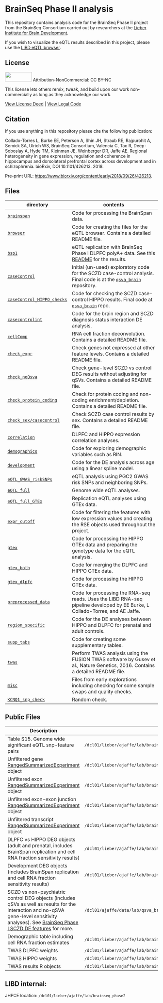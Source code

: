 BrainSeq Phase II analysis
==========================

This repository contains analysis code for the BrainSeq Phase II project from the BrainSeq Consortium carried out by researchers at the [Lieber Institute for Brain Development](https://www.libd.org/).

If you wish to visualize the eQTL results described in this project, please use the [LIBD eQTL browser](http://eqtl.brainseq.org/).

## License

<img src="https://licensebuttons.net/l/by-nc/3.0/88x31.png" alt width="88" height="31" scale="0">
Attribution-NonCommercial: CC BY-NC

This license lets others remix, tweak, and build upon our work non-commercially as long as they acknowledge our work.

[View License Deed](https://creativecommons.org/licenses/by-nc/4.0) | [View Legal Code](https://creativecommons.org/licenses/by-nc/4.0/legalcode)

## Citation

If you use anything in this repository please cite the following publication:

Collado-Torres L, Burke EE, Peterson A, Shin JH, Straub RE, Rajpurohit A, Semick SA, Ulrich WS, BrainSeq Consortium, Valencia C, Tao R, Deep-Soboslay A, Hyde TM, Kleinman JE, Weinberger DR, Jaffe AE. Regional heterogeneity in gene expression, regulation and coherence in hippocampus  and dorsolateral prefrontal cortex across development and in schizophrenia. bioRxiv, DOI 10.1101/426213. 2018.

Pre-print URL: https://www.biorxiv.org/content/early/2018/09/26/426213.

## Files

| directory | contents |
| --------- | -------- |
| [`brainspan`](brainspan/) | Code for processing the BrainSpan data. |
| [`browser`](browser/) | Code for creating the files for the eQTL browser. Contains a detailed README file. |
| [`bsp1`](bsp1/) | eQTL replication with BrainSeq Phase I DLPFC polyA+ data. See this [README](https://github.com/LieberInstitute/brainseq_phase2/tree/master/bsp1/eqtl/full) for the results. |
| [`caseControl`](caseControl/) | Initial (un-used) exploratory code for the SCZD case-control analysis. Final code is at the [`qsva_brain`](https://github.com/LieberInstitute/qsva_brain) repository. |
| [`caseControl_HIPPO_checks`](caseControl_HIPPO_checks/) | Code for checking the SCZD case-control HIPPO results. Final code at [`qsva_brain`](https://github.com/LieberInstitute/qsva_brain) repo. |
| [`casecontrolint`](casecontrolint/) | Code for the brain region and SCZD diagnosis status interaction DE analysis. |
| [`cellComp`](cellComp/) | RNA cell fraction deconvolution. Contains a detailed README file. |
| [`check_expr`](check_expr/) | Check genes not expressed at other feature levels. Contains a detailed README file. |
| [`check_noQsva`](check_noQsva/) | Check gene-level SCZD vs control DEG results without adjusting for qSVs. Contains a detailed README file. |
| [`check_protein_coding`](check_protein_coding/) | Check for protein coding and non-coding enrichment/depletion. Contains a detailed README file. |
| [`check_sex/casecontrol`](check_sex/casecontrol/) | Check SCZD case control results by sex. Contains a detailed README file. |
| [`correlation`](correlation/) | DLPFC and HIPPO expression correlation analyses. |
| [`demographics`](demographics/) | Code for exploring demographic variables such as RIN. |
| [`development`](development/) | Code for the DE analysis across age using a linear spline model. |
| [`eQTL_GWAS_riskSNPs`](eQTL_GWAS_riskSNPs/) | eQTL analysis using PGC2 GWAS risk SNPs and neighboring SNPs. |
| [`eQTL_full`](eQTL_full/) | Genome wide eQTL analyses. |
| [`eQTL_full_GTEx`](eQTL_full_GTEx/) | Replication eQTL analyses using GTEx data. |
| [`expr_cutoff`](expr_cutoff/) | Code for filtering the features with low expression values and creating the RSE objects used throughout the project. |
| [`gtex`](gtex/) | Code for processing the HIPPO GTEx data and preparing the genotype data for the eQTL analysis. |
| [`gtex_both`](gtex_both/) | Code for merging the DLPFC and HIPPO GTEx data. |
| [`gtex_dlpfc`](gtex_dlpfc/) | Code for processing the HIPPO GTEx data. |
| [`preprocessed_data`](preprocessed_data/) | Code for processing the RNA-seq reads. Uses the LIBD RNA-seq pipeline developed by EE Burke, L Collado-Torres, and AE Jaffe. |
| [`region_specific`](region_specific/) | Code for the DE analyses between HIPPO and DLPFC for prenatal and adult controls. |
| [`supp_tabs`](supp_tabs/) | Code for creating some supplementary tables. |
| [`twas`](twas/) | Perform TWAS analysis using the FUSION TWAS software by Gusev et al., Nature Genetics, 2016. Contains a detailed README file. |
| [`misc`](misc/) | Files from early explorations including checking for some sample swaps and quality checks. |
| [`KCNQ1_snp_check`](KCNQ1_snp_check/) | Random check. |


## Public Files

| Description | JHPCE path | URL |
| --- | --- | --- |
| Table S15. Genome wide significant eQTL snp-feature pairs | `/dcl01/lieber/ajaffe/lab/brainseq_phase2/supp_tabs/SupplementaryTableXX_eQTL.tar.gz` | [AWS](https://s3.us-east-2.amazonaws.com/libd-brainseq2/SupplementaryTable15_eQTL.tar.gz) |
| Unfiltered gene [RangedSummarizedExperiment](http://bioconductor.org/packages/SummarizedExperiment) object | `/dcl01/lieber/ajaffe/lab/brainseq_phase2/expr_cutoff/unfiltered/rse_gene_unfiltered.Rdata` | [AWS](https://s3.us-east-2.amazonaws.com/libd-brainseq2/rse_gene_unfiltered.Rdata) |
| Unfiltered exon [RangedSummarizedExperiment](http://bioconductor.org/packages/SummarizedExperiment) object | `/dcl01/lieber/ajaffe/lab/brainseq_phase2/expr_cutoff/unfiltered/rse_exon_unfiltered.Rdata` | [AWS](https://s3.us-east-2.amazonaws.com/libd-brainseq2/rse_exon_unfiltered.Rdata) |
| Unfiltered exon-exon junction [RangedSummarizedExperiment](http://bioconductor.org/packages/SummarizedExperiment) object | `/dcl01/lieber/ajaffe/lab/brainseq_phase2/expr_cutoff/unfiltered/rse_jxn_unfiltered.Rdata` | [AWS](https://s3.us-east-2.amazonaws.com/libd-brainseq2/rse_jxn_unfiltered.Rdata) |
| Unfiltered transcript [RangedSummarizedExperiment](http://bioconductor.org/packages/SummarizedExperiment) object | `/dcl01/lieber/ajaffe/lab/brainseq_phase2/expr_cutoff/unfiltered/rse_tx_unfiltered.Rdata` | [AWS](https://s3.us-east-2.amazonaws.com/libd-brainseq2/rse_tx_unfiltered.Rdata) |
| DLPFC vs HIPPO DEG objects (adult and prenatal, includes BrainSpan replication and cell RNA fraction sensitivity results)| `/dcl01/lieber/ajaffe/lab/brainseq_phase2/region_specific/rda/RegionSpecificDEGobjects.tar.gz` | [AWS](https://s3.us-east-2.amazonaws.com/libd-brainseq2/RegionSpecificDEGobjects.tar.gz) |
| Development DEG objects (includes BrainSpan replication and cell RNA fraction sensitivity results) | `/dcl01/lieber/ajaffe/lab/brainseq_phase2/development/rda/DevelopmentDEGobjects.tar.gz` | [AWS](https://s3.us-east-2.amazonaws.com/libd-brainseq2/DevelopmentDEGobjects.tar.gz) |
| SCZD vs non-psychiatric control DEG objects (includes qSVs as well as results for the interaction and no-qSVA gene-level sensitivity analyses). See [BrainSeq Phase I SCZD DE features](https://s3.us-east-2.amazonaws.com/jaffe-nat-neuro-2018/expressed_de_features.rda) for more. | `/dcl01/ajaffe/data/lab/qsva_brain/brainseq_phase2_qsv/rdas/SCZDvsControlDEGobjects.tar.gz` | [AWS](https://s3.us-east-2.amazonaws.com/libd-brainseq2/) |
| Demographic table including cell RNA fraction estimates | `/dcl01/lieber/ajaffe/lab/brainseq_phase2/cellComp/methprop_pd.Rdata` | [AWS](https://s3.us-east-2.amazonaws.com/libd-brainseq2/methprop_pd.Rdata) |
| TWAS DLPFC weights | `/dcl01/lieber/ajaffe/lab/brainseq_phase2/twas/DLPFC/DLPFC_weights.tar.gz` | [AWS](https://s3.us-east-2.amazonaws.com/libd-brainseq2/DLPFC_weights.tar.gz) |
| TWAS HIPPO weights | `/dcl01/lieber/ajaffe/lab/brainseq_phase2/twas/HIPPO/HIPPO_weights.tar.gz` | [AWS](https://s3.us-east-2.amazonaws.com/libd-brainseq2/HIPPO_weights.tar.gz) |
| TWAS results R objects | `/dcl01/lieber/ajaffe/lab/brainseq_phase2/twas/rda/TWAS_results.tar.gz` | [AWS](https://s3.us-east-2.amazonaws.com/libd-brainseq2/TWAS_results.tar.gz) |


## LIBD internal:

JHPCE location: `/dcl01/lieber/ajaffe/lab/brainseq_phase2`
